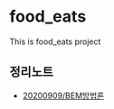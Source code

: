 # food_eats

This is food_eats project

## 정리노트

- [20200909/BEM방법론](https://github.com/kjhabc2002/food_eats/til/master/20200909.md)
